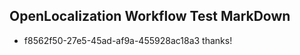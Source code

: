 ## OpenLocalization Workflow Test MarkDown
* f8562f50-27e5-45ad-af9a-455928ac18a3 
thanks!<!--HONumber=Mar16_HO1-->
